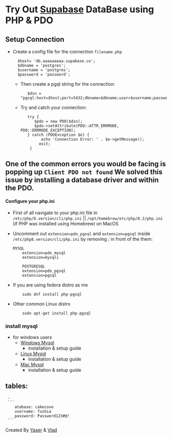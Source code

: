 # Try Out [Supabase](https://supabase.com/) DataBase using PHP & PDO

## Setup Connection 
   * Create a config file for the connection `filename.php`
     ```
       $host= 'db.aaaaaaaaa.supabase.co';
       $dbname = 'postgres';
       $username = 'postgres';
       $password = 'password';
     ``` 
     - Then create a pgql string for the connection:
        ```
           $dsn = "pgsql:host=$host;port=5432;dbname=$dbname;user=$username;password=$password";
        ``` 
     - Try and catch your connection:
        ```
           try {
              $pdo = new PDO($dsn);
              $pdo->setAttribute(PDO::ATTR_ERRMODE, PDO::ERRMODE_EXCEPTION);
           } catch (PDOException $e) {
                 echo 'Connection Error: ' . $e->getMessage();
                exit;
            }
        ```
## <span color="red"> One of the common errors you would be facing is popping up ` Client PDO not found ` We solved this issue by installing a database driver and within the PDO.</span>

#### Configure your php.ini
   *  First of all navigate to your php.ini file in `/etc/php/8.version/cli/php.ini` || `/opt/homebrew/etc/php/8.2/php.ini` (if PHP was installed using Homebrew) on MacOS

   * Uncomment out `extension=pdo_pgsql` and `extension=pgsql` inside `/etc/php8.version/cli/php.ini` by removing ; in front of the them:
      ```
      MYSQL
          extension=pdo_mysql
          extension=mysqli

          POSTGRESQL
          extension=pdo_pgsql
          extension=pgsql
       ```
  * If you are using fedora distro as me 
      ```
          sudo dnf install php-pgsql
      ```
  * Other common Linux distro
      ```
          sudo apt-get install php-pgsql
      ```
 


### install mysql 

  - for windows users
     - [Windows Mysql](https://dev.mysql.com/downloads/installer/)
        * installation & setup  guide
     - [Linux Mysql](https://dev.mysql.com/doc/refman/8.0/en/linux-installation.html)
        * installation & setup  guide
     - [Mac Mysql](https://dev.mysql.com/doc/mysql-macos-excerpt/8.0/en/macos-installation.html)
        * installation & setup  guide
  ## tables:
     - 
     ```
        atabase: cakecove
        username: fushia
        password: Password123#@!
     ```

Created By [Yaser](https://github.com/yasermoamd/) & [Vlad](https://github.com/VladZtn)
